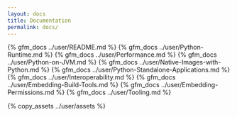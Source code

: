 ```yaml
---
layout: docs
title: Documentation
permalink: docs/
---
```


{% gfm_docs ../user/README.md %}
{% gfm_docs ../user/Python-Runtime.md %}
{% gfm_docs ../user/Performance.md %}
{% gfm_docs ../user/Python-on-JVM.md %}
{% gfm_docs ../user/Native-Images-with-Python.md %}
{% gfm_docs ../user/Python-Standalone-Applications.md %}
{% gfm_docs ../user/Interoperability.md %}
{% gfm_docs ../user/Embedding-Build-Tools.md %}
{% gfm_docs ../user/Embedding-Permissions.md %}
{% gfm_docs ../user/Tooling.md %}

{% copy_assets ../user/assets %}
